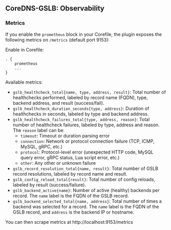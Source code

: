 
## CoreDNS-GSLB: Observability

### Metrics

If you enable the `prometheus` block in your Corefile, the plugin exposes the following metrics on `/metrics` (default port 9153):

Enable in Corefile:
```
. {
    prometheus
    ...
}
```

Available metrics:
- `gslb_healthcheck_total{name, type, address, result}`: Total number of healthchecks performed, labeled by record name (FQDN), type, backend address, and result (success/fail).
- `gslb_healthcheck_duration_seconds{type, address}`: Duration of healthchecks in seconds, labeled by type and backend address.
- `gslb_healthcheck_failures_total{type, address, reason}`: Total number of healthcheck failures, labeled by type, address and reason. The `reason` label can be:
    - `timeout`: Timeout or duration parsing error
    - `connection`: Network or protocol connection failure (TCP, ICMP, MySQL, gRPC, etc.)
    - `protocol`: Protocol-level error (unexpected HTTP code, MySQL query error, gRPC status, Lua script error, etc.)
    - `other`: Any other or unknown failure
- `gslb_record_resolution_total{name, result}`: Total number of GSLB record resolutions, labeled by record name and result.
- `gslb_config_reload_total{result}`: Total number of config reloads, labeled by result (success/failure).
- `gslb_backend_active{name}`: Number of active (healthy) backends per record. The `name` label is the FQDN of the GSLB record.
- `gslb_backend_selected_total{name, address}`: Total number of times a backend was selected for a record. The `name` label is the FQDN of the GSLB record, and `address` is the backend IP or hostname.

You can then scrape metrics at http://localhost:9153/metrics